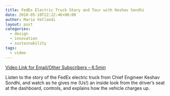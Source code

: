 ```yaml
---
title: FedEx Electric Truck Story and Tour with Keshav Sondhi
date: 2010-05-10T22:22:46+00:00
author: Mario Vellandi
layout: post
categories:
  - design
  - innovation
  - sustainability
tags:
  - video
---
```

[Video Link for Email/Other Subscribers &#8211; 6.5min](http://vimeo.com/10962362)

Listen to the story of the FedEx electric truck from Chief Engineer Keshav Sondhi, and watch as he gives me (Us!) an inside look from the driver&#8217;s seat at the dashboard, controls, and explains how the vehicle charges up.

